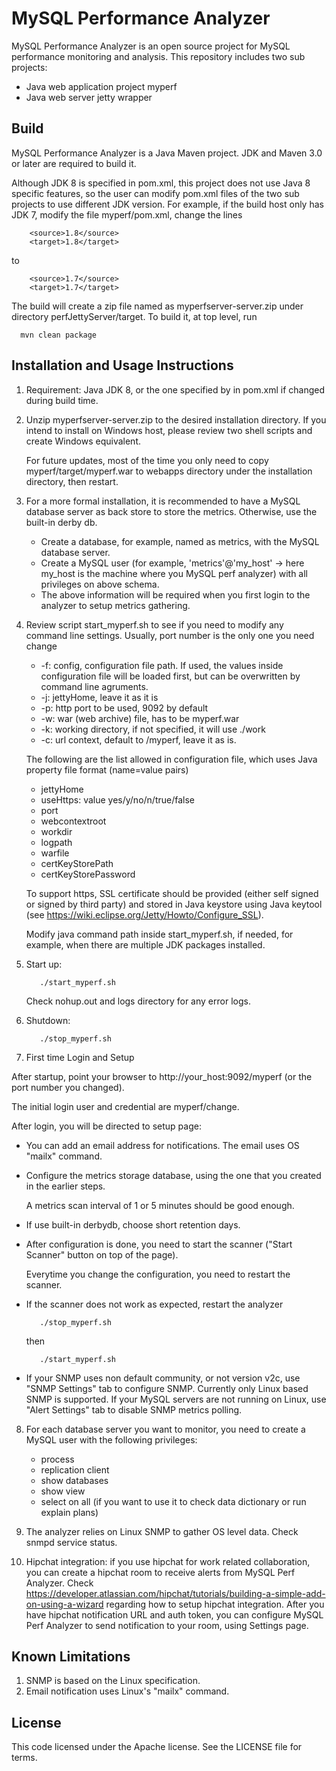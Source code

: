 MySQL Performance Analyzer
======

MySQL Performance Analyzer is an open source project for MySQL performance monitoring and analysis. 
This repository includes two sub projects: 
* Java web application project myperf
* Java web server jetty wrapper

Build
------
MySQL Performance Analyzer is a Java Maven project. 
JDK and Maven 3.0 or later are required to build it. 

Although JDK 8 is specified in pom.xml, this project does not use Java 8 specific features, so the user can modify pom.xml files of the two sub projects to use different JDK version. 
For example, if the build host only has JDK 7, modify the file myperf/pom.xml, change the lines
```
  	<source>1.8</source>
	<target>1.8</target>
```
to
```
	<source>1.7</source>
	<target>1.7</target>
```

The build will create a zip file named as myperfserver-server.zip under directory perfJettyServer/target. To build it, at top level, run
```
  mvn clean package
```

Installation and Usage Instructions
------
1. Requirement: Java JDK 8, or the one specified by in pom.xml if changed during build time.

2. Unzip myperfserver-server.zip to the desired installation directory. If you intend to install on Windows host, please review two shell scripts and create Windows equivalent.
   
   For future updates, most of the time you only need to copy myperf/target/myperf.war to webapps directory under the installation directory, then restart. 

3. For a more formal installation, it is recommended to have a MySQL database server as back store to store the metrics.
   Otherwise, use the built-in derby db.
   
   * Create a database, for example, named as metrics, with the MySQL database server.
   * Create a MySQL user (for example, 'metrics'@'my_host' -> here my_host is the machine where you MySQL perf analyzer) with all privileges on above schema.
   * The above information will be required when you first login to the analyzer to setup metrics gathering.

4. Review script start_myperf.sh to see if you need to modify any command line settings. Usually, port number is the only one you need change
   * -f: config, configuration file path. If used, the values inside configuration file will be loaded first, but can be overwritten by command line agruments.
   * -j: jettyHome, leave it as it is
   * -p: http port to be used, 9092 by default
   * -w: war (web archive) file, has to be myperf.war
   * -k: working directory, if not specified, it will use ./work
   * -c: url context, default to /myperf, leave it as is. 
   
   The following are the list allowed in configuration file, which uses Java property file format (name=value pairs)
      * jettyHome
      * useHttps: value yes/y/no/n/true/false
      * port
      * webcontextroot
      * workdir
      * logpath
      * warfile
      * certKeyStorePath
      * certKeyStorePassword

   To support https, SSL certificate should be provided (either self signed or signed by third party) and stored in Java keystore using Java keytool 
   (see https://wiki.eclipse.org/Jetty/Howto/Configure_SSL).    
   
   Modify java command path inside start_myperf.sh, if needed, for example, when there are multiple JDK packages installed.

5. Start up:
   ```   
      ./start_myperf.sh
   ```   
   Check nohup.out and logs directory for any error logs.

6. Shutdown:
   ```
      ./stop_myperf.sh
   ```

7. First time Login and Setup
 
  After startup, point your browser to http://your_host:9092/myperf (or the port number you changed).
  
  The initial login user and credential are myperf/change.
  
  After login, you will be directed to setup page:
    
  * You can add an email address for notifications. The email uses OS "mailx" command. 
    
  * Configure the metrics storage database, using the one that you created in the earlier steps.
   
     A metrics scan interval of 1 or 5 minutes should be good enough.    
    
  * If use built-in derbydb, choose short retention days.
    

  * After configuration is done, you need to start the scanner ("Start Scanner" button on top of the page).

     Everytime you change the configuration, you need to restart the scanner.

  * If the scanner does not work as expected, restart the analyzer 
     ```
        ./stop_myperf.sh
     ```
     then 
     ```  
        ./start_myperf.sh
     ```
  * If your SNMP uses non default community, or not version v2c, use "SNMP Settings" tab to configure SNMP.
    Currently only Linux based SNMP is supported. If your MySQL servers are not running on Linux, use
    "Alert Settings" tab to disable SNMP metrics polling.
   
8. For each database server you want to monitor, you need to create a MySQL user with the following privileges:
    * process
    * replication client
    * show databases
    * show view
    * select on all (if you want to use it to check data dictionary or run explain plans)

9. The analyzer relies on Linux SNMP to gather OS level data. Check snmpd service status.

10. Hipchat integration: if you use hipchat for work related collaboration, you can create a hipchat room to
    receive alerts from MySQL Perf Analyzer. Check https://developer.atlassian.com/hipchat/tutorials/building-a-simple-add-on-using-a-wizard 
    regarding how to setup hipchat integration. After you have hipchat notification URL and auth token, you can configure
    MySQL Perf Analyzer to send notification to your room, using Settings page. 

Known Limitations
------
1. SNMP is based on the Linux specification.
2. Email notification uses Linux's "mailx" command.

License
------
This code licensed under the Apache license. See the LICENSE file for terms.
